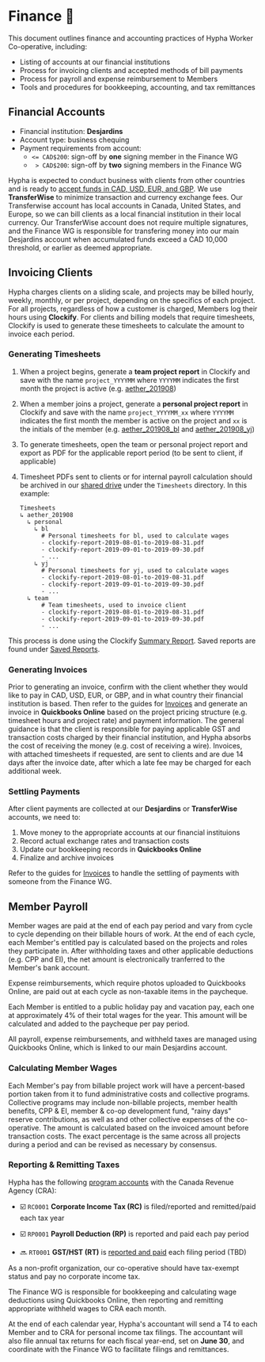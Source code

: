 # Finance 🚧

This document outlines finance and accounting practices of Hypha Worker Co-operative, including:

- Listing of accounts at our financial institutions
- Process for invoicing clients and accepted methods of bill payments
- Process for payroll and expense reimbursement to Members
- Tools and procedures for bookkeeping, accounting, and tax remittances

## Financial Accounts

- Financial institution: **Desjardins**  
- Account type: business chequing  
- Payment requirements from account:
  - `<= CAD$200`: sign-off by **one** signing member in the Finance WG
  - ` > CAD$200`: sign-off by **two** signing members in the Finance WG

Hypha is expected to conduct business with clients from other countries and is ready to [accept funds in CAD, USD, EUR, and GBP](https://transferwise.com/help-smart/11/getting-started/2571907/what-currencies-do-you-support).
We use **TransferWise** to minimize transaction and currency exchange fees.
Our Transferwise account has local accounts in Canada, United States, and Europe, so we can bill clients as a local financial institution in their local currency.
Our TransferWise account does not require multiple signatures, and the Finance WG is responsible for transfering money into our main Desjardins account when accumulated funds exceed a CAD 10,000 threshold, or earlier as deemed appropriate.

## Invoicing Clients

Hypha charges clients on a sliding scale, and projects may be billed hourly, weekly, monthly, or per project, depending on the specifics of each project.
For all projects, regardless of how a customer is charged, Members log their hours using **Clockify**.
For clients and billing models that require timesheets, Clockify is used to generate these timesheets to calculate the amount to invoice each period.

### Generating Timesheets

1. When a project begins, generate a **team project report** in Clockify and save with the name `project_YYYYMM` where `YYYYMM` indicates the first month the project is active (e.g. [aether_201908](https://clockify.me/bookmarks/5db255d9e8cd9c50073f35ad))
1. When a member joins a project, generate a **personal project report** in Clockify and save with the name `project_YYYYMM_xx` where `YYYYMM` indicates the first month the member is active on the project and `xx` is the initials of the member (e.g. [aether_201908_bl](https://clockify.me/bookmarks/5dab94738a17084c0337690d) and [aether_201908_yj](https://clockify.me/bookmarks/5dab94828a17084c03376911))
1. To generate timesheets, open the team or personal project report and export as PDF for the applicable report period (to be sent to client, if applicable)
1. Timesheet PDFs sent to clients or for internal payroll calculation should be archived in our [shared drive](https://link.hypha.coop/drive) under the `Timesheets` directory. In this example:

    ```
    Timesheets
    ↳ aether_201908
      ↳ personal
        ↳ bl
          # Personal timesheets for bl, used to calculate wages
          - clockify-report-2019-08-01-to-2019-08-31.pdf
          - clockify-report-2019-09-01-to-2019-09-30.pdf
          - ...
        ↳ yj
          # Personal timesheets for yj, used to calculate wages
          - clockify-report-2019-08-01-to-2019-08-31.pdf
          - clockify-report-2019-09-01-to-2019-09-30.pdf
          - ...
      ↳ team
          # Team timesheets, used to invoice client
          - clockify-report-2019-08-01-to-2019-08-31.pdf
          - clockify-report-2019-09-01-to-2019-09-30.pdf
          - ...
    ```

This process is done using the Clockify [Summary Report](https://clockify.me/reports/summary).
Saved reports are found under [Saved Reports](https://clockify.me/reports/saved).

### Generating Invoices

Prior to generating an invoice, confirm with the client whether they would like to pay in CAD, USD, EUR, or GBP, and in what country their financial institution is based.
Then refer to the guides for [Invoices](/guides.md#invoices) and generate an invoice in **Quickbooks Online** based on the project pricing structure (e.g. timesheet hours and project rate) and payment information.
The general guidance is that the client is responsible for paying applicable GST and transaction costs charged by their financial institution, and Hypha absorbs the cost of receiving the money (e.g. cost of receiving a wire).
Invoices, with attached timesheets if requested, are sent to clients and are due 14 days after the invoice date, after which a late fee may be charged for each additional week.

### Settling Payments

After client payments are collected at our **Desjardins** or **TransferWise** accounts, we need to:

1. Move money to the appropriate accounts at our financial instituions
1. Record actual exchange rates and transaction costs
1. Update our bookkeeping records in **Quickbooks Online**
1. Finalize and archive invoices

Refer to the guides for [Invoices](/guides.md#invoices) to handle the settling of payments with someone from the Finance WG.

## Member Payroll

Member wages are paid at the end of each pay period and vary from cycle to cycle depending on their billable hours of work. At the end of each cycle, each Member's entitled pay is calculated based on the projects and roles they participate in. After withholding taxes and other applicable deductions (e.g. CPP and EI), the net amount is electronically tranferred to the Member's bank account.

Expense reimbursements, which require photos uploaded to Quickbooks Online, are paid out at each cycle as non-taxable items in the paycheque.

Each Member is entitled to a public holiday pay and vacation pay, each one at approximately 4% of their total wages for the year.
This amount will be calculated and added to the paycheque per pay period.

All payroll, expense reimbursements, and withheld taxes are managed using Quickbooks Online, which is linked to our main Desjardins account.

### Calculating Member Wages

Each Member's pay from billable project work will have a percent-based portion taken from it to fund administrative costs and collective programs. Collective programs may include non-billable projects, member health benefits, CPP & EI, member & co-op development fund, "rainy days" reserve contributions, as well as and other collective expenses of the co-operative.
The amount is calculated based on the invoiced amount before transaction costs.
The exact percentage is the same across all projects during a period and can be revised as necessary by consensus.

### Reporting & Remitting Taxes

Hypha has the following [program accounts][program-accounts] with the Canada Revenue Agency (CRA):

   [program-accounts]: https://www.canada.ca/en/revenue-agency/services/tax/businesses/topics/changes-your-business/adding-accounts-your-business-number-bn.html

- ☑️ `RC0001` **Corporate Income Tax (RC)** is filed/reported and remitted/paid each tax year
- ☑️ `RP0001` **Payroll Deduction (RP)** is reported and paid each pay period
- 🔜 `RT0001` **GST/HST (RT)** is [reported and paid][sales-tax-how] each filing period (TBD)

   [sales-tax-how]: https://www.canada.ca/en/revenue-agency/services/tax/businesses/topics/gst-hst-businesses/account-register.html#once

As a non-profit organization, our co-operative should have tax-exempt status and pay no corporate income tax.

The Finance WG is responsible for bookkeeping and calculating wage deductions using Quickbooks Online, then reporting and remitting appropriate withheld wages to CRA each month.

At the end of each calendar year, Hypha's accountant will send a T4 to each Member and to CRA for personal income tax filings.
The accountant will also file annual tax returns for each fiscal year-end, set on **June 30**, and coordinate with the Finance WG to facilitate filings and remittances.
